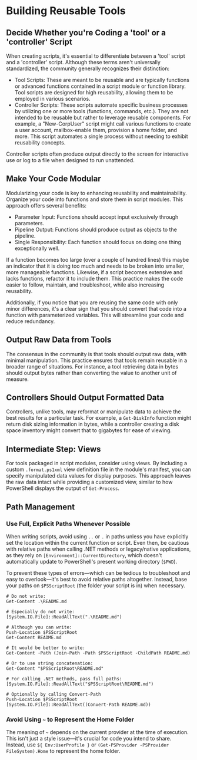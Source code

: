 # Building Reusable Tools

## Decide Whether you're Coding a 'tool' or a 'controller' Script&#x20;

When creating scripts, it's essential to differentiate between a 'tool' script and a 'controller' script. Although these terms aren't universally standardized, the community generally recognizes their distinction:&#x20;

* &#x20;Tool Scripts: These are meant to be reusable and are typically functions or advanced functions contained in a script module or function library. Tool scripts are designed for high reusability, allowing them to be employed in various scenarios.
* Controller Scripts: These scripts automate specific business processes by utilizing one or more tools (functions, commands, etc.). They are not intended to be reusable but rather to leverage reusable components. For example, a "New-CorpUser" script might call various functions to create a user account, mailbox-enable them, provision a home folder, and more. This script automates a single process without needing to exhibit reusability concepts.

&#x20;Controller scripts often produce output directly to the screen for interactive use or log to a file when designed to run unattended.

## Make Your Code Modular&#x20;

Modularizing your code is key to enhancing reusability and maintainability. Organize your code into functions and store them in script modules. This approach offers several benefits:&#x20;

* Parameter Input: Functions should accept input exclusively through parameters.&#x20;
* Pipeline Output: Functions should produce output as objects to the pipeline.&#x20;
* Single Responsibility: Each function should focus on doing one thing exceptionally well.

&#x20;If a function becomes too large (over a couple of hundred lines) this maybe an indicator that it is doing too much and needs to be broken into smaller, more manageable functions. Likewise, if a script becomes extensive and lacks functions, refactor it to include them. This practice makes the code easier to follow, maintain, and troubleshoot, while also increasing reusability.&#x20;

Additionally, if you notice that you are reusing the same code with only minor differences, it's a clear sign that you should convert that code into a function with parameterized variables. This will streamline your code and reduce redundancy.

## Output Raw Data from Tools&#x20;

The consensus in the community is that tools should output raw data, with minimal manipulation. This practice ensures that tools remain reusable in a broader range of situations. For instance, a tool retrieving data in bytes should output bytes rather than converting the value to another unit of measure.

## Controllers Should Output Formatted Data&#x20;

Controllers, unlike tools, may reformat or manipulate data to achieve the best results for a particular task. For example, a `Get-DiskInfo` function might return disk sizing information in bytes, while a controller creating a disk space inventory might convert that to gigabytes for ease of viewing.

## Intermediate Step: Views&#x20;

For tools packaged in script modules, consider using views. By including a custom `.format.ps1xml` view definition file in the module's manifest, you can specify manipulated data values for display purposes. This approach leaves the raw data intact while providing a customized view, similar to how PowerShell displays the output of `Get-Process`.

## Path Management&#x20;

### Use Full, Explicit Paths Whenever Possible&#x20;

When writing scripts, avoid using `..` or `.` in paths unless you have explicitly set the location within the current function or script. Even then, be cautious with relative paths when calling .NET methods or legacy/native applications, as they rely on `[Environment]::CurrentDirectory`, which doesn't automatically update to PowerShell's present working directory (`$PWD`).&#x20;

To prevent these types of errors—which can be tedious to troubleshoot and easy to overlook—it's best to avoid relative paths altogether. Instead, base your paths on `$PSScriptRoot` (the folder your script is in) when necessary.

```
# Do not write:
Get-Content .\README.md

# Especially do not write:
[System.IO.File]::ReadAllText(".\README.md")

# Although you can write:
Push-Location $PSScriptRoot
Get-Content README.md

# It would be better to write:
Get-Content -Path (Join-Path -Path $PSScriptRoot -ChildPath README.md)

# Or to use string concatenation:
Get-Content "$PSScriptRoot\README.md"

# For calling .NET methods, pass full paths:
[System.IO.File]::ReadAllText("$PSScriptRoot\README.md")

# Optionally by calling Convert-Path
Push-Location $PSScriptRoot
[System.IO.File]::ReadAllText((Convert-Path README.md))
```

### Avoid Using `~` to Represent the Home Folder

The meaning of `~` depends on the current provider at the time of execution. This isn't just a style issue—it's crucial for code you intend to share. Instead, use `${ Env:UserProfile }` or `(Get-PSProvider -PSProvider FileSystem).Home` to represent the home folder.
